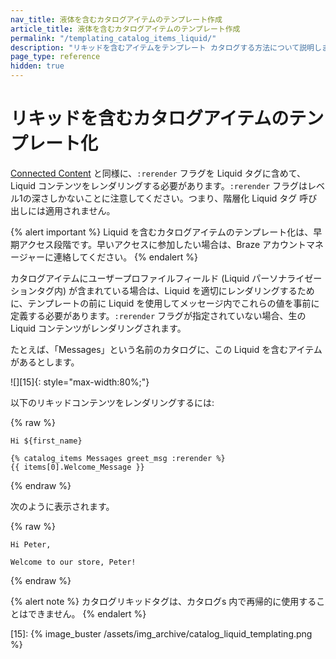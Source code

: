 ```yaml
---
nav_title: 液体を含むカタログアイテムのテンプレート作成
article_title: 液体を含むカタログアイテムのテンプレート作成
permalink: "/templating_catalog_items_liquid/"
description: "リキッドを含むアイテムをテンプレート カタログする方法について説明します。"
page_type: reference
hidden: true
---
```


# リキッドを含むカタログアイテムのテンプレート化

 [Connected Content]({{site.baseurl}}/user_guide/personalization_and_dynamic_content/connected_content) と同様に、`:rerender` フラグを Liquid タグに含めて、Liquid コンテンツをレンダリングする必要があります。`:rerender` フラグはレベル1の深さしかないことに注意してください。つまり、階層化 Liquid タグ 呼び出しには適用されません。

 {% alert important %}
 Liquid を含むカタログアイテムのテンプレート化は、早期アクセス段階です。早いアクセスに参加したい場合は、Braze アカウントマネージャーに連絡してください。
 {% endalert %}

カタログアイテムにユーザープロファイルフィールド (Liquid パーソナライゼーションタグ内) が含まれている場合は、Liquid を適切にレンダリングするために、テンプレートの前に Liquid を使用してメッセージ内でこれらの値を事前に定義する必要があります。`:rerender` フラグが指定されていない場合、生の Liquid コンテンツがレンダリングされます。

たとえば、「Messages」という名前のカタログに、この Liquid を含むアイテムがあるとします。

![][15]{: style="max-width:80%;"}<br>

以下のリキッドコンテンツをレンダリングするには:

{% raw %}
```liquid
Hi ${first_name}

{% catalog_items Messages greet_msg :rerender %}
{{ items[0].Welcome_Message }}
```
{% endraw %}

次のように表示されます。

{% raw %}
```
Hi Peter,

Welcome to our store, Peter!
```
{% endraw %}

{% alert note %}
カタログリキッドタグは、カタログs 内で再帰的に使用することはできません。
{% endalert %}

[15]: {% image_buster /assets/img_archive/catalog_liquid_templating.png %}
